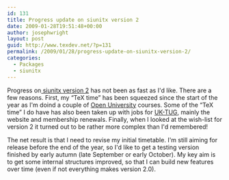 ```yaml
---
id: 131
title: Progress update on siunitx version 2
date: 2009-01-28T19:51:48+00:00
author: josephwright
layout: post
guid: http://www.texdev.net/?p=131
permalink: /2009/01/28/progress-update-on-siunitx-version-2/
categories:
  - Packages
  - siunitx
---
```

Progress on<a title="siunitx version 2" href="http://siunitx.berlios.de"> siunitx version 2</a> has not been as fast as I'd like.  There are a few reasons.  First, my “TeX time” has been squeezed since the start of the year as I'm doind a couple of <a title="Open University" href="http://www.open.ac.uk">Open University</a> courses.  Some of the “TeX time” I do have has also been taken up with jobs for <a title="UK TeX Users' Group" href="http://uk.tug.org/">UK-TUG</a>, mainly the website and membership renewals.  Finally, when I looked at the wish-list for version 2 it turned out to be rather more complex than I'd remembered!

The net result is that I need to revise my initial timetable.  I'm still aiming for release before the end of the year, so I'd like to get a testing version finished by early autumn (late September or early October). My key aim is to get some internal structures improved, so that I can build new features over time (even if not everything makes version 2.0).
